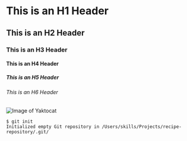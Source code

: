 # This is an H1 Header #
## This is an H2 Header ##
### This is an H3 Header ###
#### This is an H4 Header ####
##### This is an H5 Header #####
###### This is an H6 Header ######
![Image of Yaktocat](https://octodex.github.com/images/yaktocat.png)

```
$ git init
Initialized empty Git repository in /Users/skills/Projects/recipe-repository/.git/
```
